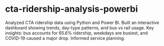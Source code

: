 # cta-ridership-analysis-powerbi
Analyzed CTA ridership data using Python and Power BI. Built an interactive dashboard showing trends, day-type patterns, and bus vs rail usage. Key insights: bus accounts for 65.6% ridership, weekdays are busiest, and COVID-19 caused a major drop. Informed service planning.
